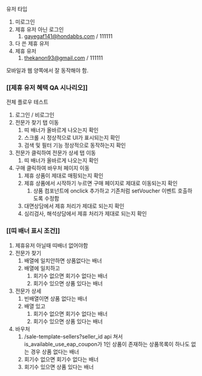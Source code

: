 
유저 타입
1. 미로그인
2. 제휴 유저 아닌 로그인
	1. gayegaf141@hondabbs.com / 111111
3. 다 쓴 제휴 유저
4. 제휴 유저
	1. thekanon93@gmail.com / 111111

모바일과 웹 양쪽에서 잘 동작해야 함.

### [[제휴 유저 혜택 QA 시나리오]]
전체 플로우 테스트
1. 로그인 / 비로그인
2. 전문가 찾기 탭 이동
	1. 띠 배너가 올바르게 나오는지 확인
	2. 스크롤 시 정상적으로 UI가 표시되는지 확인
	3. 검색 및 필터 기능 정상적으로 동작하는지 확인
3. 전문가 클릭하여 전문가 상세 탭 이동
	1. 띠 배너가 올바르게 나오는지 확인
4. 구매 클릭하여 바우처 페이지 이동
	1. 제휴 상품이 제대로 매핑되는지 확인
	2. 제휴 상품에서 시작하기 누르면 구매 페이지로 제대로 이동되는지 확인
		1. 상품 컴포넌트에 onclick 추가하고 기존처럼 setVoucher 이벤트 호출하도록 수정함
	3. 대면상담에서 제휴 처리가 제대로 되는지 확인
	4. 심리검사, 해석상담에서 제휴 처리가 제대로 되는지 확인


### [[띠 배너 표시 조건]]
1. 제휴유저 아닐때 띠배너 없어야함
2. 전문가 찾기
	1. 배열에 일치안하면 상품없다는 배너
	2. 배열에 일치하고 
		1. 회기수 없으면 회기수 없다는 배너
		2. 회기수 있으면  상품 있다는 배너
3. 전문가 상세
	1. 빈배열이면 상품 없다는 배너
	2. 배열 있고
		1. 회기수 없으면 회기수 없다는 배너
		2. 회기수 있으면  상품 있다는 배너
4. 바우처
	1. /sale-template-sellers?seller_id api 쳐서 is_available_use_eap_coupon가 1인 상품이 존재하는 상품목록이 하나도 없는 경우 상품 없다는 배너
	2. 회기수 없으면 회기수 없다는 배너
	3. 회기수 있으면 상품 있다는 배너
